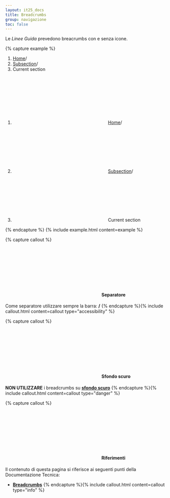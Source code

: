 ```yaml
---
layout: it25_docs
title: Breadcrumbs
group: navigazione
toc: false
---
```


Le *Linee Guida* prevedono breacrumbs con e senza icone.

{% capture example %}
<nav class="breadcrumb-container" aria-label="breadcrumb">
  <ol class="breadcrumb">
    <li class="breadcrumb-item"><a href="#">Home</a><span class="separator">/</span></li>
    <li class="breadcrumb-item"><a href="#">Subsection</a><span class="separator">/</span></li>
    <li class="breadcrumb-item active" aria-current="page">Current section</li>
  </ol>
</nav>

<nav class="breadcrumb-container" aria-label="breadcrumb">
  <ol class="breadcrumb">
    <li class="breadcrumb-item"><svg class="icon icon-sm icon-secondary align-top mr-1" aria-hidden="true"><use xlink:href="{{ site.baseurl }}/dist/svg/sprites.svg#it-link"></use></svg><a href="#">Home</a><span class="separator">/</span></li>
    <li class="breadcrumb-item"><svg class="icon icon-sm icon-secondary align-top mr-1" aria-hidden="true"><use xlink:href="{{ site.baseurl }}/dist/svg/sprites.svg#it-link"></use></svg><a href="#">Subsection</a><span class="separator">/</span></li>
    <li class="breadcrumb-item active" aria-current="page"><svg class="icon icon-sm icon-secondary align-top mr-1" aria-hidden="true"><use xlink:href="{{ site.baseurl }}/dist/svg/sprites.svg#it-link"></use></svg>Current section</li>
  </ol>
</nav>
{% endcapture %}
{% include example.html content=example %}


{% capture callout %}
####  <svg class="icon icon-success icon-lg"><use xlink:href="{{ site.baseurl }}/dist/svg/sprites.svg#it-check-circle"></use></svg> Separatore
Come separatore utilizzare sempre la barra: **/**
{% endcapture %}{% include callout.html content=callout type="accessibility" %}


{% capture callout %}
####  <svg class="icon icon-danger icon-lg"><use xlink:href="{{ site.baseurl }}/dist/svg/sprites.svg#it-close-circle"></use></svg> Sfondo scuro
**NON UTILIZZARE** i breadcrumbs su **[sfondo scuro](https://italia.github.io/bootstrap-italia/docs/menu-di-navigazione/breadcrumbs/#su-sfondo-scuro )**
{% endcapture %}{% include callout.html content=callout type="danger" %}

{% capture callout %}
####  <svg class="icon icon-info icon-lg"><use xlink:href="{{ site.baseurl }}/dist/svg/sprites.svg#it-info-circle"></use></svg> Riferimenti
Il contenuto di questa pagina si riferisce ai seguenti punti della Documentazione Tecnica:
- **[Breadcrumbs](https://italia.github.io/bootstrap-italia/docs/menu-di-navigazione/breadcrumbs/)**
{% endcapture %}{% include callout.html content=callout type="info" %}
